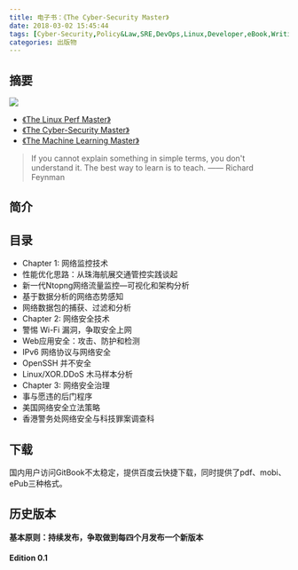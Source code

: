 ```yaml
---
title: 电子书：《The Cyber-Security Master》
date: 2018-03-02 15:45:44
tags: [Cyber-Security,Policy&Law,SRE,DevOps,Linux,Developer,eBook,Writing,Engineering]
categories: 出版物
---
```

## 摘要

![](http://riboseyim-qiniu.riboseyim.com/banner-CSM-201803.png)

- [《The Linux Perf Master》](https://riboseyim.com/2017/12/21/eBook-LPM/)
- [《The Cyber-Security Master》](https://www.gitbook.com/book/riboseyim/cyber-security-manual)
- [《The Machine Learning Master》](https://www.gitbook.com/book/riboseyim/machine-learning)

>If you cannot explain something in simple terms, you don't understand it. The best way to learn is to teach. —— Richard Feynman

<!--more-->

## 简介

## 目录
- Chapter 1: 网络监控技术
- 性能优化思路：从珠海航展交通管控实践谈起
- 新一代Ntopng网络流量监控—可视化和架构分析
- 基于数据分析的网络态势感知
- 网络数据包的捕获、过滤和分析
- Chapter 2: 网络安全技术
- 警惕 Wi-Fi 漏洞，争取安全上网
- Web应用安全：攻击、防护和检测
- IPv6 网络协议与网络安全
- OpenSSH 并不安全
- Linux/XOR.DDoS 木马样本分析
- Chapter 3: 网络安全治理
- 事与愿违的后门程序
- 美国网络安全立法策略
- 香港警务处网络安全与科技罪案调查科

## 下载

国内用户访问GitBook不太稳定，提供百度云快捷下载，同时提供了pdf、mobi、ePub三种格式。

## 历史版本

**基本原则：持续发布，争取做到每四个月发布一个新版本**

#### Edition 0.1

